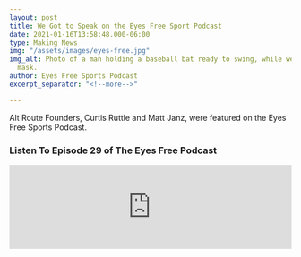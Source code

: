 ```yaml
---
layout: post
title: We Got to Speak on the Eyes Free Sport Podcast
date: 2021-01-16T13:58:48.000-06:00
type: Making News
img: "/assets/images/eyes-free.jpg"
img_alt: Photo of a man holding a baseball bat ready to swing, while wearing an eye
  mask.
author: Eyes Free Sports Podcast
excerpt_separator: "<!--more-->"

---
```

Alt Route Founders, Curtis Ruttle and Matt Janz, were featured on the Eyes Free Sports Podcast.
<!--more-->
### Listen To Episode 29 of The Eyes Free Podcast
<iframe title="The Eyes Free Sports Podcast: Ep. 29 - Skateboarding for the Blind and Visually Impaired" allowtransparency="true" height="150" width="100%" style="border: none; min-width: min(100%, 430px);" scrolling="no" data-name="pb-iframe-player" src="https://www.podbean.com/player-v2/?i=t9w2n-f7c31d-pb&from=embed&share=1&download=1&skin=f6f6f6&btn-skin=fb0584&size=150"></iframe>